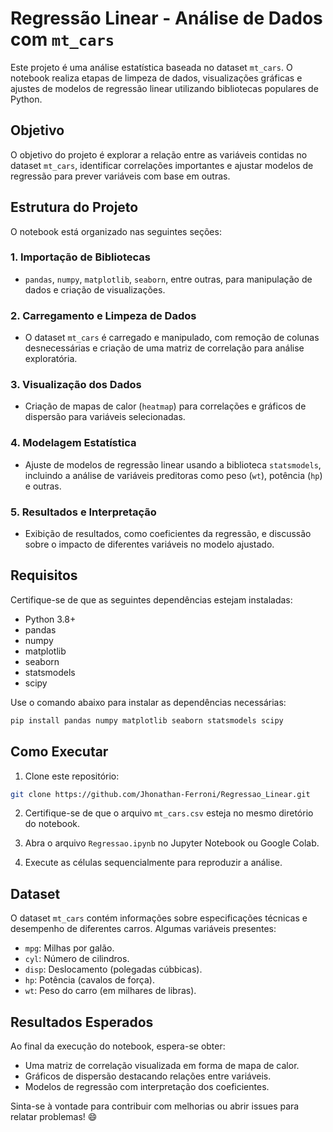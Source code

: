 # Regressão Linear - Análise de Dados com `mt_cars`

Este projeto é uma análise estatística baseada no dataset `mt_cars`. O notebook realiza etapas de limpeza de dados, visualizações gráficas e ajustes de modelos de regressão linear utilizando bibliotecas populares de Python. 

## Objetivo
O objetivo do projeto é explorar a relação entre as variáveis contidas no dataset `mt_cars`, identificar correlações importantes e ajustar modelos de regressão para prever variáveis com base em outras.

## Estrutura do Projeto
O notebook está organizado nas seguintes seções:

### 1. Importação de Bibliotecas
- `pandas`, `numpy`, `matplotlib`, `seaborn`, entre outras, para manipulação de dados e criação de visualizações.

### 2. Carregamento e Limpeza de Dados
- O dataset `mt_cars` é carregado e manipulado, com remoção de colunas desnecessárias e criação de uma matriz de correlação para análise exploratória.

### 3. Visualização dos Dados
- Criação de mapas de calor (`heatmap`) para correlações e gráficos de dispersão para variáveis selecionadas.

### 4. Modelagem Estatística
- Ajuste de modelos de regressão linear usando a biblioteca `statsmodels`, incluindo a análise de variáveis preditoras como peso (`wt`), potência (`hp`) e outras.

### 5. Resultados e Interpretação
- Exibição de resultados, como coeficientes da regressão, e discussão sobre o impacto de diferentes variáveis no modelo ajustado.

## Requisitos
Certifique-se de que as seguintes dependências estejam instaladas:

- Python 3.8+
- pandas
- numpy
- matplotlib
- seaborn
- statsmodels
- scipy

Use o comando abaixo para instalar as dependências necessárias:

```bash
pip install pandas numpy matplotlib seaborn statsmodels scipy
```

## Como Executar
1. Clone este repositório:

```bash
git clone https://github.com/Jhonathan-Ferroni/Regressao_Linear.git
```

2. Certifique-se de que o arquivo `mt_cars.csv` esteja no mesmo diretório do notebook.

3. Abra o arquivo `Regressao.ipynb` no Jupyter Notebook ou Google Colab.

4. Execute as células sequencialmente para reproduzir a análise.

## Dataset
O dataset `mt_cars` contém informações sobre especificações técnicas e desempenho de diferentes carros. Algumas variáveis presentes:

- `mpg`: Milhas por galão.
- `cyl`: Número de cilindros.
- `disp`: Deslocamento (polegadas cúbbicas).
- `hp`: Potência (cavalos de força).
- `wt`: Peso do carro (em milhares de libras).

## Resultados Esperados
Ao final da execução do notebook, espera-se obter:

- Uma matriz de correlação visualizada em forma de mapa de calor.
- Gráficos de dispersão destacando relações entre variáveis.
- Modelos de regressão com interpretação dos coeficientes.


Sinta-se à vontade para contribuir com melhorias ou abrir issues para relatar problemas! 😄


